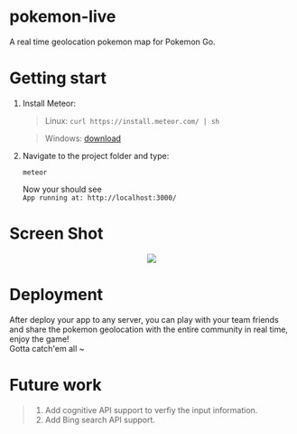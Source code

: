 # pokemon-live
A real time geolocation pokemon map for Pokemon Go.


# Getting start
1. Install Meteor:

   > Linux: `curl https://install.meteor.com/ | sh`
   
   > Windows: [download](https://www.meteor.com/install)
   
2. Navigate to the project folder and type:

   `meteor`
   
   Now your should see  
   `App running at: http://localhost:3000/`
  
# Screen Shot 
   <p align="center">
   <img src="screenshot.png">
   </p>

# Deployment
   
  After deploy your app to any server, you can play with your team friends and share the pokemon geolocation with the entire community in real time, enjoy the game!
  <br/>
  Gotta catch'em all ~

# Future work
  
  > 1. Add cognitive API support to verfiy the input information. 
  > 2. Add Bing search API support.
 